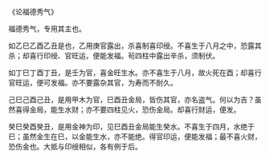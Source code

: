 《论福德秀气》

福德秀气，专用其主也。

如乙巳乙酉乙丑是也，乙用庚官露出，杀喜制喜印绶。不喜生于八月之中，恐露其杀；却喜行印绶、官旺运，便能发福。茍四柱中露出辛杀，须制伏。

如丁巳丁酉丁丑，是壬为官，喜金旺生水。亦不喜生于八月，故火死在酉；却喜行官旺运，便可发福。亦不要露杂其官，为寿而不耐久。

己巳己酉己丑，是用甲木为官，巳酉丑金局，皆伤其官，亦名盗气。何以为吉？虽然喜得金局，能生水财；亦不要四柱见火，恐伤金局。却喜行财运，便发。

癸巳癸酉癸丑，是用金神为印，见巳酉丑金局能生癸水。不喜生于四月，水绝于巳；虽然金生在巳，以金能生水，亦不能绝。得官印运，便能发福；最不喜火财，恐伤金也。大抵与印绶相似，各有例于后。

